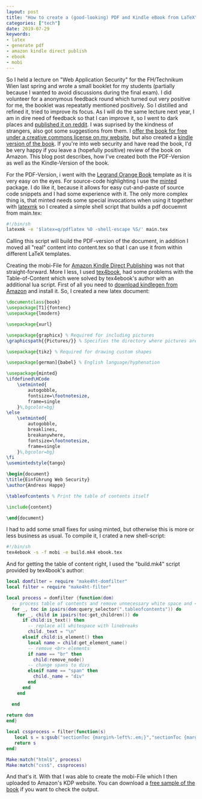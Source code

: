 ```yaml
---
layout: post
title: "How to create a (good-looking) PDF and Kindle eBook from LaTeX"
categories: ["tech"]
date: 2019-07-29
keywords:
- latex
- generate pdf
- amazon kindle direct publish
- ebook
- mobi
---
```


So I held a lecture on "Web Application Security" for the FH/Technikum Wien last spring and wrote a small booklet for my students (partially because I wanted to avoid discussions during the final exam). I did volunteer for a anonymous feedback round which turned out very positive for me, the booklet was repeatatly mentioned positively. So I distilled and refined it, tried to improve its focus. As I will do the same lecture next year, I am in dire need of feedback so that I can improve it, so I went to dark places and [published it on reddit](https://www.reddit.com/r/netsec/comments/c2ymjh/free_german_lecture_notes_from_a_introduction_to/). I was suprised by the kindness of strangers, also got some suggestions from them. I [offer the book for free under a creative commons license on my website](https://special-circumstances.at/websec/), but also created a [kindle version of the book](https://amzn.to/2Ya7w2r). If you're into web security and have read the book, I'd be very happy if you leave a (hopefully positive) review of the book on Amazon. This blog post describes, how I've created both the PDF-Version as well as the Kindle-Version of the book.

For the PDF-Version, i went with the [Legrand Orange Book](https://www.latextemplates.com/template/the-legrand-orange-book) template as it is very easy on the eyes. For source-code highlighting I use the [minted](https://www.overleaf.com/learn/latex/Code_Highlighting_with_minted) package. I do like it, because it allows for easy cut-and-paste of source code snippets and I had some experience with it. The only more complex thing is, that minted needs some special invocations when using it together with [latexmk](https://mg.readthedocs.io/latexmk.html) so I created a simple shell script that builds a pdf docuemnt from main.tex:

~~~ bash
#!/bin/sh
latexmk -e '$latex=q/pdflatex %O -shell-escape %S/' main.tex
~~~

Calling this script will build the PDF-version of the document, in addition I moved all "real" content into content.tex so that I can use it from within different LaTeX templates.

Creating the mobi-File for [Amazon Kindle Direct Publishing](https://kdp.amazon.com) was not that straight-forward. More I less, I used [tex4book](https://ctan.org/pkg/tex4ebook?lang=de), had some problems with the Table-of-Content which were solved by tex4ebook's author with an additional lua script. First of all you need to [download kindlegen from Amazon](https://www.amazon.com/gp/feature.html?ie=UTF8&docId=1000765211) and install it. So, I created a new latex document:

~~~ tex
\documentclass{book}
\usepackage[T1]{fontenc}
\usepackage{lmodern}

\usepackage{xurl}

\usepackage{graphicx} % Required for including pictures
\graphicspath{{Pictures/}} % Specifies the directory where pictures are stored

\usepackage{tikz} % Required for drawing custom shapes

\usepackage[german]{babel} % English language/hyphenation

\usepackage{minted}
\ifdefined\HCode
	\setminted{
		autogobble,
		fontsize=\footnotesize,
		frame=single
	}%,bgcolor=bg}
\else
	\setminted{
		autogobble,
		breaklines,
		breakanywhere,
		fontsize=\footnotesize,
		frame=single
	}%,bgcolor=bg}
\fi
\usemintedstyle{tango}

\begin{document}
\title{Einführung Web Security}
\author{Andreas Happe}

\tableofcontents % Print the table of contents itself

\include{content}

\end{document}
~~~

I had to add some small fixes for using minted, but otherwise this is more or less business as usual. To compile it, I crated a new shell-script:

~~~ bash
#!/bin/sh
tex4ebook -s -f mobi -e build.mk4 ebook.tex
~~~

And for getting the table of content right, I used the "build.mk4" script provided by tex4book's author:

~~~ lua
local domfilter = require "make4ht-domfilter"
local filter = require "make4ht-filter"

local process = domfilter {function(dom)
  -- process table of contents and remove unnecessary white space and <br> tags
  for _, toc in ipairs(dom:query_selector(".tableofcontents")) do
    for _, child in ipairs(toc:get_children()) do
      if child:is_text() then
        -- replace all whitespace with linebreaks
        child._text = "\n"
      elseif child:is_element() then
        local name = child:get_element_name()
        -- remove <br> elements
        if name == "br" then
          child:remove_node()
        -- change spans to divs
        elseif name == "span" then
          child._name = "div"
        end
      end
    end

  end
  
return dom
end}

local cssprocess = filter(function(s)
   local s = s:gsub("sectionToc {margin%-left%:.em;}","sectionToc {margin-left:0em;}")
   return s
end)

Make:match("html$", process)
Make:match("css$", cssprocess)
~~~

And that's it. With that I was able to create the mobi-File which I then uploaded to Amazon's KDP website. You can download a [free sample of the book](https://amzn.to/2Ya7w2r) if you want to check the output.
